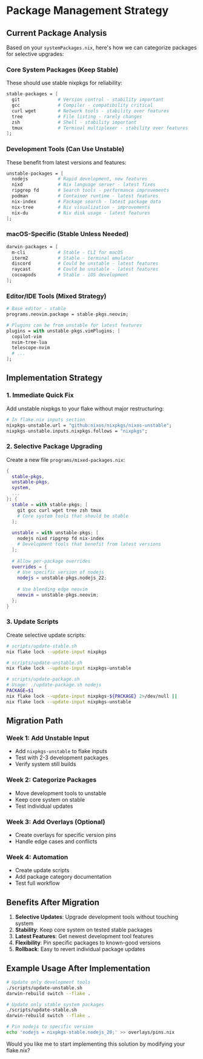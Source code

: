 # Package Management Strategy

## Current Package Analysis

Based on your `systemPackages.nix`, here's how we can categorize packages for selective upgrades:

### Core System Packages (Keep Stable)
These should use stable nixpkgs for reliability:

```nix
stable-packages = [
  git              # Version control - stability important
  gcc              # Compiler - compatibility critical
  curl wget        # Network tools - stability over features
  tree             # File listing - rarely changes
  zsh              # Shell - stability important
  tmux             # Terminal multiplexer - stability over features
];
```

### Development Tools (Can Use Unstable)
These benefit from latest versions and features:

```nix
unstable-packages = [
  nodejs           # Rapid development, new features
  nixd             # Nix language server - latest fixes
  ripgrep fd       # Search tools - performance improvements
  podman           # Container runtime - latest features
  nix-index        # Package search - latest package data
  nix-tree         # Nix visualization - improvements
  nix-du           # Nix disk usage - latest features
];
```

### macOS-Specific (Stable Unless Needed)
```nix
darwin-packages = [
  m-cli            # Stable - CLI for macOS
  iterm2           # Stable - terminal emulator
  discord          # Could be unstable - latest features
  raycast          # Could be unstable - latest features
  cocoapods        # Stable - iOS development
];
```

### Editor/IDE Tools (Mixed Strategy)
```nix
# Base editor - stable
programs.neovim.package = stable-pkgs.neovim;

# Plugins can be from unstable for latest features
plugins = with unstable-pkgs.vimPlugins; [
  copilot-vim
  nvim-tree-lua
  telescope-nvim
  # ...
];
```

## Implementation Strategy

### 1. Immediate Quick Fix
Add unstable nixpkgs to your flake without major restructuring:

```nix
# In flake.nix inputs section
nixpkgs-unstable.url = "github:nixos/nixpkgs/nixos-unstable";
nixpkgs-unstable.inputs.nixpkgs.follows = "nixpkgs";
```

### 2. Selective Package Upgrading
Create a new file `programs/mixed-packages.nix`:

```nix
{
  stable-pkgs,
  unstable-pkgs,
  system,
  ...
}: {
  stable = with stable-pkgs; [
    git gcc curl wget tree zsh tmux
    # Core system tools that should be stable
  ];
  
  unstable = with unstable-pkgs; [
    nodejs nixd ripgrep fd nix-index
    # Development tools that benefit from latest versions
  ];
  
  # Allow per-package overrides
  overrides = {
    # Use specific version of nodejs
    nodejs = unstable-pkgs.nodejs_22;
    
    # Use bleeding edge neovim
    neovim = unstable-pkgs.neovim;
  };
}
```

### 3. Update Scripts
Create selective update scripts:

```bash
# scripts/update-stable.sh
nix flake lock --update-input nixpkgs

# scripts/update-unstable.sh  
nix flake lock --update-input nixpkgs-unstable

# scripts/update-package.sh
# Usage: ./update-package.sh nodejs
PACKAGE=$1
nix flake lock --update-input nixpkgs-${PACKAGE} 2>/dev/null || 
nix flake lock --update-input nixpkgs-unstable
```

## Migration Path

### Week 1: Add Unstable Input
- Add `nixpkgs-unstable` to flake inputs
- Test with 2-3 development packages
- Verify system still builds

### Week 2: Categorize Packages
- Move development tools to unstable
- Keep core system on stable
- Test individual updates

### Week 3: Add Overlays (Optional)
- Create overlays for specific version pins
- Handle edge cases and conflicts

### Week 4: Automation
- Create update scripts
- Add package category documentation
- Test full workflow

## Benefits After Migration

1. **Selective Updates**: Upgrade development tools without touching system
2. **Stability**: Keep core system on tested stable packages  
3. **Latest Features**: Get newest development tool features
4. **Flexibility**: Pin specific packages to known-good versions
5. **Rollback**: Easy to revert individual package updates

## Example Usage After Implementation

```bash
# Update only development tools
./scripts/update-unstable.sh
darwin-rebuild switch --flake .

# Update only stable system packages  
./scripts/update-stable.sh
darwin-rebuild switch --flake .

# Pin nodejs to specific version
echo 'nodejs = nixpkgs-stable.nodejs_20;' >> overlays/pins.nix
```

Would you like me to start implementing this solution by modifying your flake.nix?

